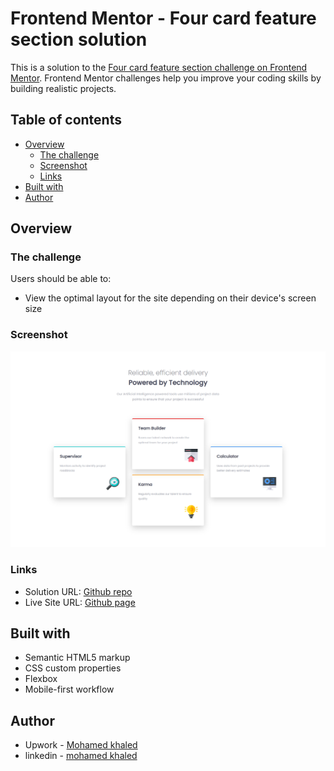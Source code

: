 # Frontend Mentor - Four card feature section solution

This is a solution to the [Four card feature section challenge on Frontend Mentor](https://www.frontendmentor.io/challenges/four-card-feature-section-weK1eFYK). Frontend Mentor challenges help you improve your coding skills by building realistic projects. 

## Table of contents

- [Overview](#overview)
  - [The challenge](#the-challenge)
  - [Screenshot](#screenshot)
  - [Links](#links)
- [Built with](#built-with)
- [Author](#author)


## Overview

### The challenge

Users should be able to:

- View the optimal layout for the site depending on their device's screen size

### Screenshot

![](./images/screencapture-file-E-udacity-projects-mentor-four-card-feature-section-master-index-html-2022-04-05-07_42_10.png)


### Links

- Solution URL: [Github repo](https://github.com/mohamedkhaled4053/Four-card-feature-section)
- Live Site URL: [Github page](https://mohamedkhaled4053.github.io/Four-card-feature-section/)



## Built with

- Semantic HTML5 markup
- CSS custom properties
- Flexbox
- Mobile-first workflow


## Author

- Upwork - [Mohamed khaled](https://www.upwork.com/freelancers/~01a5a737ea63245d57)
- linkedin - [mohamed khaled](https://www.linkedin.com/in/mohamed-khaled-58602722b/)
